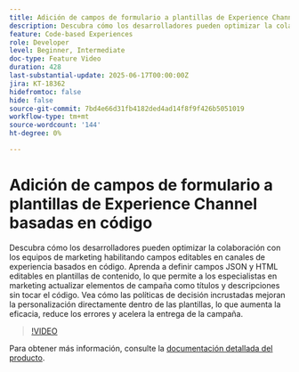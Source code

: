 ```yaml
---
title: Adición de campos de formulario a plantillas de Experience Channel basadas en código
description: Descubra cómo los desarrolladores pueden optimizar la colaboración con los equipos de marketing habilitando campos editables en canales de experiencia basados en código. Aprenda a definir campos JSON y HTML editables en plantillas de contenido, lo que permite a los especialistas en marketing actualizar elementos de campaña como títulos y descripciones sin tocar el código. Vea cómo las políticas de decisión incrustadas mejoran la personalización directamente dentro de las plantillas, lo que aumenta la eficacia, reduce los errores y acelera la entrega de la campaña.
feature: Code-based Experiences
role: Developer
level: Beginner, Intermediate
doc-type: Feature Video
duration: 428
last-substantial-update: 2025-06-17T00:00:00Z
jira: KT-18362
hidefromtoc: false
hide: false
source-git-commit: 7bd4e66d31fb4182ded4ad14f8f9f426b5051019
workflow-type: tm+mt
source-wordcount: '144'
ht-degree: 0%

---
```



# Adición de campos de formulario a plantillas de Experience Channel basadas en código

Descubra cómo los desarrolladores pueden optimizar la colaboración con los equipos de marketing habilitando campos editables en canales de experiencia basados en código. Aprenda a definir campos JSON y HTML editables en plantillas de contenido, lo que permite a los especialistas en marketing actualizar elementos de campaña como títulos y descripciones sin tocar el código. Vea cómo las políticas de decisión incrustadas mejoran la personalización directamente dentro de las plantillas, lo que aumenta la eficacia, reduce los errores y acelera la entrega de la campaña.

>[!VIDEO](https://video.tv.adobe.com/v/3463994/?learn=on&enablevpops&captions=spa)

Para obtener más información, consulte la [documentación detallada del producto](https://experienceleague.adobe.com/en/docs/journey-optimizer/using/channels/code-based-experience/create-code-based-experiences/code-based-form-fields).
